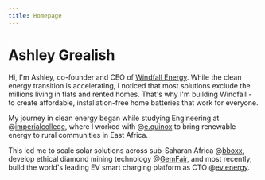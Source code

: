 ```yaml
---
title: Homepage
---
```


# Ashley Grealish

Hi, I'm Ashley, co-founder and CEO of [Windfall Energy](https://www.windfallenergy.com). While the clean energy transition is accelerating, I noticed that most solutions exclude the millions living in flats and rented homes. That's why I'm building Windfall - to create affordable, installation-free home batteries that work for everyone.

My journey in clean energy began while studying Engineering at @[imperialcollege](https://www.imperial.ac.uk/), where I worked with @[e.quinox](https://web.archive.org/web/20130429044437/http://www.e.quinox.org/index.php/our-solutions/standalone) to bring renewable energy to rural communities in East Africa.

This led me to scale solar solutions across sub-Saharan Africa @[bboxx](https://bboxx.com), develop ethical diamond mining technology @[GemFair](https://gemfair.com), and most recently, build the world's leading EV smart charging platform as CTO @[ev.energy](https://ev.energy).
